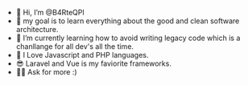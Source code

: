 - 👋 Hi, I’m @B4RteQPl
- 👀 my goal is to learn everything about the good and clean software architecture.
- 🌱 I’m currently learning how to avoid writing legacy code which is a chanllange for all dev's all the time.
- 💞️ I Love Javascript and PHP languages.
- 😎 Laravel and Vue is my faviorite frameworks. 
- 🕵️‍♂️ Ask for more :)

